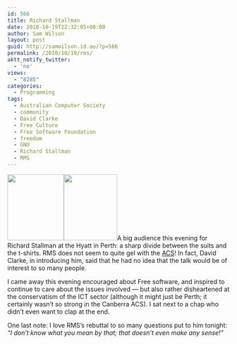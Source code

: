 ```yaml
---
id: 566
title: Richard Stallman
date: 2010-10-19T22:32:05+00:00
author: Sam Wilson
layout: post
guid: http://samwilson.id.au/?p=566
permalink: /2010/10/19/rms/
aktt_notify_twitter:
  - 'no'
views:
  - "8285"
categories:
  - Programming
tags:
  - Australian Computer Society
  - community
  - David Clarke
  - Free Culture
  - Free Software Foundation
  - freedom
  - GNU
  - Richard Stallman
  - RMS
---
```

[<img src="http://samwilson.id.au/wp-content/uploads/2010/10/2010-10-19_1914_David_Clarke_ACS_WA_chairman-128x150.jpg" alt="" title="Mr Clarke" width="128" height="150" class="alignright size-thumbnail wp-image-568" srcset="https://samwilson.id.au/wp-content/uploads/2010/10/2010-10-19_1914_David_Clarke_ACS_WA_chairman-128x150.jpg 128w, https://samwilson.id.au/wp-content/uploads/2010/10/2010-10-19_1914_David_Clarke_ACS_WA_chairman-427x500.jpg 427w, https://samwilson.id.au/wp-content/uploads/2010/10/2010-10-19_1914_David_Clarke_ACS_WA_chairman-874x1024.jpg 874w" sizes="(max-width: 128px) 100vw, 128px" />](http://samwilson.id.au/wp-content/uploads/2010/10/2010-10-19_1914_David_Clarke_ACS_WA_chairman.jpg)[<img src="http://samwilson.id.au/wp-content/uploads/2010/10/2010-10-19_1900_RMS_cropped-121x150.jpg" alt="" title="Mr Stallman" width="121" height="150" class="alignleft size-thumbnail wp-image-567" srcset="https://samwilson.id.au/wp-content/uploads/2010/10/2010-10-19_1900_RMS_cropped-121x150.jpg 121w, https://samwilson.id.au/wp-content/uploads/2010/10/2010-10-19_1900_RMS_cropped-404x500.jpg 404w, https://samwilson.id.au/wp-content/uploads/2010/10/2010-10-19_1900_RMS_cropped.jpg 556w" sizes="(max-width: 121px) 100vw, 121px" />](http://samwilson.id.au/wp-content/uploads/2010/10/2010-10-19_1900_RMS_cropped.jpg)A big audience this evening for Richard Stallman at the Hyatt in Perth: a sharp divide between the suits and the t-shirts. RMS does not seem to quite gel with the [ACS](http://acs.org.au)! In fact, David Clarke, in introducing him, said that he had no idea that the talk would be of interest to so many people.

I came away this evening encouraged about Free software, and inspired to continue to care about the issues involved — but also rather disheartened at the conservatism of the ICT sector (although it might just be Perth; it certainly wasn&#8217;t so strong in the Canberra ACS). I sat next to a chap who didn&#8217;t even want to clap at the end.

One last note: I love RMS&#8217;s rebuttal to so many questions put to him tonight: _&#8220;I don&#8217;t know what you mean by that; that doesn&#8217;t even make any sense!&#8221;_